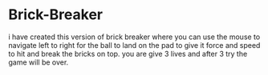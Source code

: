 # Brick-Breaker

i have created this version of brick breaker where you can use the mouse to navigate left to right for the ball to land on the pad to give it force and speed to hit and break the bricks on top. you are give 3 lives and after 3 try the game will be over.
